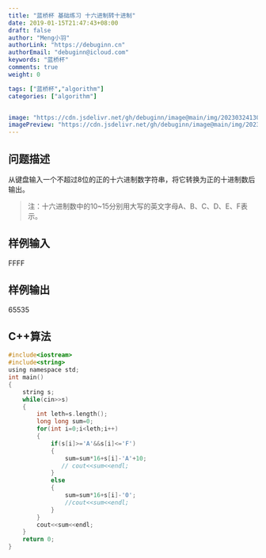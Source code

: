 ```yaml
---
title: "蓝桥杯 基础练习 十六进制转十进制"
date: 2019-01-15T21:47:43+08:00
draft: false
author: "Meng小羽"
authorLink: "https://debuginn.cn"
authorEmail: "debuginn@icloud.com"
keywords: "蓝桥杯"
comments: true
weight: 0

tags: ["蓝桥杯","algorithm"]
categories: ["algorithm"]


image: "https://cdn.jsdelivr.net/gh/debuginn/image@main/img/202303241303887.jpg"
imagePreview: "https://cdn.jsdelivr.net/gh/debuginn/image@main/img/202303241303887.jpg"
---
```


## 问题描述

从键盘输入一个不超过8位的正的十六进制数字符串，将它转换为正的十进制数后输出。

> 注：十六进制数中的10~15分别用大写的英文字母A、B、C、D、E、F表示。

## 样例输入

FFFF

## 样例输出

65535

## C++算法

```c
#include<iostream>
#include<string>
using namespace std;
int main()
{
    string s;
    while(cin>>s)
    {
        int leth=s.length();
        long long sum=0;
        for(int i=0;i<leth;i++)
        {
            if(s[i]>='A'&&s[i]<='F')
            {
                sum=sum*16+s[i]-'A'+10;
               // cout<<sum<<endl;
            }
            else
            {
                sum=sum*16+s[i]-'0';
                //cout<<sum<<endl;
            }
        }
        cout<<sum<<endl;
    }
    return 0;
}
```



